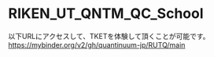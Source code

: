 # RIKEN_UT_QNTM_QC_School

以下URLにアクセスして、TKETを体験して頂くことが可能です。
https://mybinder.org/v2/gh/quantinuum-jp/RUTQ/main
